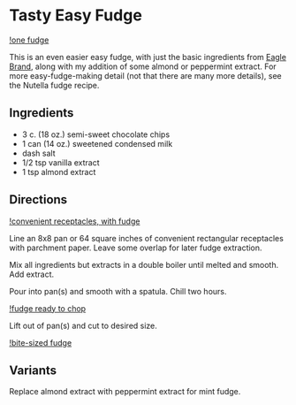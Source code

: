 # Tasty Easy Fudge

[!one fudge](../images/fudge2.png)

This is an even easier easy fudge, with just the basic ingredients from [Eagle Brand](http://www.eaglebrand.com/recipes/details/?RecipeId=4139), along with my addition of some almond or peppermint extract.  For more easy-fudge-making detail (not that there are many more details), see the Nutella fudge recipe.

## Ingredients

* 3 c. (18 oz.) semi-sweet chocolate chips
* 1 can (14 oz.) sweetened condensed milk
* dash salt
* 1/2 tsp vanilla extract
* 1 tsp almond extract

## Directions

[!convenient receptacles, with fudge](../images/fudge1.png)

Line an 8x8 pan or 64 square inches of convenient rectangular receptacles with parchment paper.  Leave some overlap for later fudge extraction. 

Mix all ingredients but extracts in a double boiler until melted and smooth.  Add extract.

Pour into pan(s) and smooth with a spatula.  Chill two hours.

[!fudge ready to chop](../images/fudge3.png)

Lift out of pan(s) and cut to desired size.

[!bite-sized fudge](../images/fudge4.png)


## Variants

Replace almond extract with peppermint extract for mint fudge.

